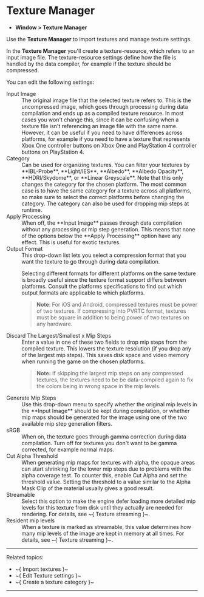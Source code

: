 # Texture Manager

- **Window > Texture Manager**

Use the **Texture Manager** to import textures and manage texture settings.

In the **Texture Manager** you'll create a texture-resource, which refers to an input image file. The texture-resource settings define how the file is handled by the data compiler, for example if the texture should be compressed.

You can edit the following settings:

<dl>
 <dt>Input Image</dt>
 <dd>The original image file that the selected texture refers to. This is the uncompressed image, which goes through processing during data compilation and ends up as a compiled texture resource. In most cases you won't change this, since it can be confusing when a texture file isn't referencing an image file with the same name. However, it can be useful if you need to have differences across platforms, for example if you need to have a texture that represents Xbox One controller buttons on Xbox One and PlayStation 4 controller buttons on PlayStation 4.
 </dd>

 <dt>Category</dt>
 <dd>Can be used for organizing textures. You can filter your textures by **IBL-Probe**, **Light/IES**, **Albedo**, **Albedo Opacity**, **HDRI/Skydome**, or **Linear Greyscale**. Note that this only changes the category for the chosen platform. The most common case is to have the same category for a texture across all platforms, so make sure to select the correct platforms before changing the category. The category can also be used for dropping mip steps at runtime.</dd>

 <dt>Apply Processing</dt>
 <dd>When off, the **Input Image** passes through data compilation without any processing or mip step generation. This means that none of the options below the **Apply Processing** option have any effect. This is useful for exotic textures.</dd>

<dt>Output Format</dt>
<dd>This drop-down list lets you select a compression format that you want the texture to go through during data compilation.

Selecting different formats for different platforms on the same texture is broadly useful since the texture format support differs between platforms. Consult the platforms specifications to find out which output formats are applicable to which platforms.

> **Note**: For iOS and Android, compressed textures must be power of two textures. If compressing into PVRTC format, textures must be square in addition to being power of two textures on any hardware.
</dd>

 <dt>Discard The Largest/Smallest x Mip Steps</dt>
 <dd>Enter a value in one of these two fields to drop mip steps from the compiled texture. This lowers the texture resolution (if you drop any of the largest mip steps). This saves disk space and video memory when running the game on the chosen platforms.

 >**Note:** If skipping the largest mip steps on any compressed textures, the textures need to be be data-compiled again to fix the colors being in wrong space in the mip levels.

 </dd>

 <dt>Generate Mip Steps</dt>
 <dd>Use this drop-down menu to specify whether the original mip levels in the **Input Image** should be kept during compilation, or whether mip maps should be generated for the image using one of the two available mip step generation filters.</dd>

 <dt>sRGB</dt>
 <dd>When on, the texture goes through gamma correction during data compilation. Turn off for textures you don't want to be gamma corrected, for example normal maps.</dd>

 <dt>Cut Alpha Threshold</dt>
 <dd>When generating mip maps for textures with alpha, the opaque areas can start shrinking for the lower mip steps due to problems with the alpha coverage test. To counter this, enable Cut Alpha and set the threshold value. Setting the threshold to a value similar to the Alpha Mask Clip of the material usually gives a good result.</dd>

<dt>Streamable</dt>
<dd>Select this option to make the engine defer loading more detailed mip levels for this texture from disk until they actually are needed for rendering. For details, see ~{ Texture streaming }~.</dd>

<dt>Resident mip levels</dt>
<dd>When a texture is marked as streamable, this value determines how many mip levels of the image are kept in memory at all times. For details, see ~{ Texture streaming }~.</dd>

</dl>

---
Related topics:
-	~{ Import textures }~
-	~{ Edit Texture settings }~
-	~{ Create a texture category }~
---
